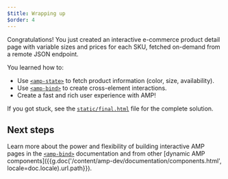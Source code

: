 ```yaml
---
$title: Wrapping up
$order: 4
---
```


Congratulations! You just created an interactive e-commerce product detail page with variable sizes and prices for each SKU, fetched on-demand from a remote JSON endpoint.

You learned how to:

- Use [`<amp-state>`](/docs/reference/components/amp-bind.html#state) to fetch product information (color, size, availability).
- Use [`<amp-bind>`](/docs/reference/components/amp-bind.html) to create cross-element interactions.
- Create a fast and rich user experience with AMP!

If you got stuck, see the [`static/final.html`](https://github.com/googlecodelabs/advanced-interactivity-in-amp/blob/master/static/final.html) file for the complete solution.

## Next steps

Learn more about the power and flexibility of building interactive AMP pages in the  [`<amp-bind>`](/docs/reference/components/amp-bind.html) documentation and from other [dynamic AMP components]({{g.doc('/content/amp-dev/documentation/components.html', locale=doc.locale).url.path}}).
